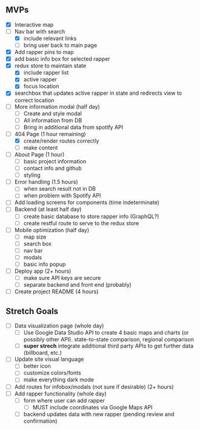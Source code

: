 

## MVPs

- [x] Interactive map
- [ ] Nav bar with search
  - [x] include relevant links 
  - [ ] bring user back to main page
- [x] Add rapper pins to map
- [x] add basic info box for selected rapper
- [x] redux store to maintain state
  - [x] include rapper list
  - [x] active rapper
  - [x] focus location
- [x] searchbox that updates active rapper in state and redirects view to correct location
- [ ] More information modal (half day)
  - [ ] Create and style modal
  - [ ] All information from DB 
  - [ ] Bring in additional data from spotify API
- [ ] 404 Page (1 hour remaining)
  - [x] create/render routes correctly
  - [ ] make content
- [ ] About Page (1 hour)
  - [ ] basic project information
  - [ ] contact info and github
  - [ ] styling
- [ ] Error handling (1.5 hours)
  - [ ] when search result not in DB 
  - [ ] when problem with Spotify API
- [ ] Add loading screens for components (time indeterminate)
- [ ] Backend (at least half day)
  - [ ] create basic database to store rapper info (GraphQL?)
  - [ ] create restful route to serve to the redux store
- [ ] Mobile optimization (half day)
  - [ ] map size
  - [ ] search box
  - [ ] nav bar 
  - [ ] modals 
  - [ ] basic info popup
- [ ] Deploy app (2+ hours)
  - [ ] make sure API keys are secure
  - [ ] separate backend and front end (probably)
- [ ] Create project README (4 hours)

## Stretch Goals
- [ ] Data visualization page (whole day)
  - [ ] Use Google Data Studio API to create 4 basic maps and charts (or possibly other API). state-to-state comparison, regional comparison
  - [ ] **super strech** integrate additional third party APIs to get further data (billboard, etc.)
- [ ] Update site visual language 
  - [ ] better icon
  - [ ] customize colors/fonts 
  - [ ] make everything dark mode 
- [ ] Add routes for infobox/modals (not sure if desirable) (2+ hours)
- [ ] Add rapper functionality (whole day)
  - [ ] form where user can add rapper
    - [ ] MUST include coordinates via Google Maps API
  - [ ] backend updates data with new rapper (pending review and confirmation)
